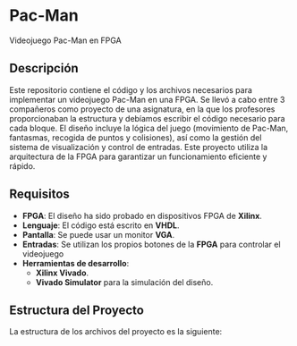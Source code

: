 # Pac-Man
Videojuego Pac-Man en FPGA

## Descripción
Este repositorio contiene el código y los archivos necesarios para implementar un videojuego Pac-Man en una FPGA. Se llevó a cabo entre 3 compañeros como proyecto de una asignatura, en la que los profesores proporcionaban la estructura y debíamos escribir el código necesario para cada bloque. 
El diseño incluye la lógica del juego (movimiento de Pac-Man, fantasmas, recogida de puntos y colisiones), así como la gestión del sistema de visualización y control de entradas. Este proyecto utiliza la arquitectura de la FPGA para garantizar un funcionamiento eficiente y rápido.

## Requisitos
- **FPGA**: El diseño ha sido probado en dispositivos FPGA de **Xilinx**.
- **Lenguaje**: El código está escrito en **VHDL**.
- **Pantalla**: Se puede usar un monitor **VGA**. 
- **Entradas**: Se utilizan los propios botones de la **FPGA** para controlar el videojuego
- **Herramientas de desarrollo**:
  - **Xilinx Vivado**.
  - **Vivado Simulator** para la simulación del diseño.

## Estructura del Proyecto
La estructura de los archivos del proyecto es la siguiente:
















